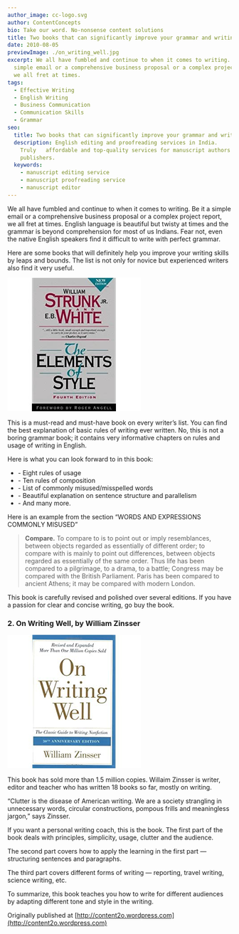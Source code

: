 ```yaml
---
author_image: cc-logo.svg
author: ContentConcepts
bio: Take our word. No-nonsense content solutions
title: Two books that can significantly improve your grammar and writing skills
date: 2010-08-05
previewImage: ./on_writing_well.jpg
excerpt: We all have fumbled and continue to when it comes to writing. Be it a
  simple email or a comprehensive business proposal or a complex project report,
  we all fret at times.
tags:
  - Effective Writing
  - English Writing
  - Business Communication
  - Communication Skills
  - Grammar
seo:
  title: Two books that can significantly improve your grammar and writing skills
  description: English editing and proofreading services in India.
    Truly   affordable and top-quality services for manuscript authors and
    publishers.
  keywords:
    - manuscript editing service
    - manuscript proofreading service
    - manuscript editor
---
```


We all have fumbled and continue to when it comes to writing. Be it a simple email or a comprehensive business proposal or a complex project report, we all fret at times. English language is beautiful but twisty at times and the grammar is beyond comprehension for most of us Indians. Fear not, even the native English speakers find it difficult to write with perfect grammar.

Here are some books that will definitely help you improve your writing skills by leaps and bounds. The list is not only for novice but experienced writers also find it very useful.

![The Elements of Style](./elements_of_style.jpg)

This is a must-read and must-have book on every writer’s list. You can find the best explanation of basic rules of writing ever written. No, this is not a boring grammar book; it contains very informative chapters on rules and usage of writing in English.

Here is what you can look forward to in this book:

* \- Eight rules of usage
* \- Ten rules of composition
* \- List of commonly misused/misspelled words
* \- Beautiful explanation on sentence structure and parallelism
* \- And many more.

Here is an example from the section “WORDS AND EXPRESSIONS COMMONLY MISUSED”

> **Compare.** To compare to is to point out or imply resemblances, between objects regarded as essentially of 
> different order; to compare with is mainly to point out differences, between objects regarded as essentially of 
> the same order. Thus life has been compared to a pilgrimage, to a drama, to a battle; Congress may be compared
> with the British Parliament. Paris has been compared to ancient Athens; it may be compared with modern London.

This book is carefully revised and polished over several editions. If you have a passion for clear and concise writing, go buy the book.

### 2. On Writing Well, by William Zinsser

![On Writing Well](./on_writing_well.jpg)

This book has sold more than 1.5 million copies. Willaim Zinsser is writer, editor and teacher who has written 18 books so far, mostly on writing.

“Clutter is the disease of American writing. We are a society strangling in unnecessary words, circular constructions, pompous frills and meaningless jargon,” says Zinsser.

If you want a personal writing coach, this is the book. The first part of the book deals with principles, simplicity, usage, clutter and the audience.

The second part covers how to apply the learning in the first part — structuring sentences and paragraphs.

The third part covers different forms of writing — reporting, travel writing, science writing, etc.

To summarize, this book teaches you how to write for different audiences by adapting different tone and style in the writing.

Originally published at [http://content2o.wordpress.com](http://content2o.wordpress.com)
